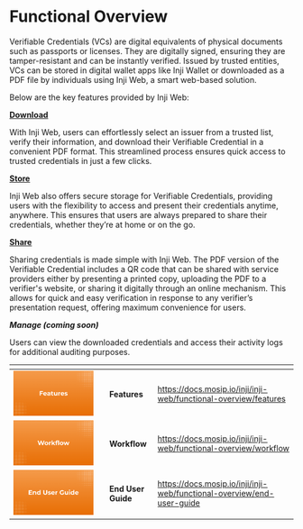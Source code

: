 # Functional Overview

Verifiable Credentials (VCs) are digital equivalents of physical documents such as passports or licenses. They are digitally signed, ensuring they are tamper-resistant and can be instantly verified. Issued by trusted entities, VCs can be stored in digital wallet apps like Inji Wallet or downloaded as a PDF file by individuals using Inji Web, a smart web-based solution.

Below are the key features provided by Inji Web:

**[Download](https://docs.mosip.io/inji/inji-web/functional-overview/features#download-verifiable-credentials-vc)**

With Inji Web, users can effortlessly select an issuer from a trusted list, verify their information, and download their Verifiable Credential in a convenient PDF format. This streamlined process ensures quick access to trusted credentials in just a few clicks.

**[Store](https://docs.mosip.io/inji/inji-web/functional-overview/features#store-verifiable-credentials-vc)**

Inji Web also offers secure storage for Verifiable Credentials, providing users with the flexibility to access and present their credentials anytime, anywhere. This ensures that users are always prepared to share their credentials, whether they’re at home or on the go.

**[Share](https://docs.mosip.io/inji/inji-web/functional-overview/features#share-verifiable-credentials-vc)**

Sharing credentials is made simple with Inji Web. The PDF version of the Verifiable Credential includes a QR code that can be shared with service providers either by presenting a printed copy, uploading the PDF to a verifier's website, or sharing it digitally through an online mechanism. This allows for quick and easy verification in response to any verifier’s presentation request, offering maximum convenience for users.

_**Manage (coming soon)**_

Users can view the downloaded credentials and access their activity logs for additional auditing purposes.

<table data-view="cards"><thead><tr><th></th><th></th><th></th><th data-hidden data-card-target data-type="content-ref"></th></tr></thead><tbody><tr><td><img src="../../.gitbook/assets/Features (2).png" alt="Features" data-size="original"></td><td></td><td><strong>Features</strong></td><td><a href="https://docs.mosip.io/inji/inji-web/functional-overview/features">https://docs.mosip.io/inji/inji-web/functional-overview/features</a></td></tr><tr><td><img src="../../.gitbook/assets/Workflow (1) (1).png" alt="\WorkFlow" data-size="original"></td><td></td><td><strong>Workflow</strong></td><td><a href="https://docs.mosip.io/inji/inji-web/functional-overview/workflow">https://docs.mosip.io/inji/inji-web/functional-overview/workflow</a></td></tr><tr><td><img src="../../.gitbook/assets/End User Guide.png" alt="" data-size="original"></td><td></td><td><strong>End User Guide</strong></td><td><a href="https://docs.mosip.io/inji/inji-web/functional-overview/end-user-guide">https://docs.mosip.io/inji/inji-web/functional-overview/end-user-guide</a></td></tr></tbody></table>
